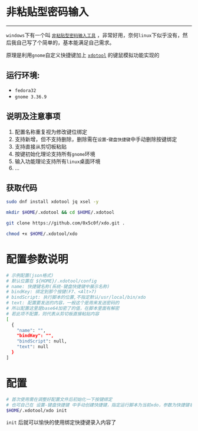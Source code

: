 # 非粘贴型密码输入  
---  

`windows`下有一个叫 [`非粘贴型密码输入工具`](https://www.aliyundrive.com/s/7zvxAmNdm7L) ，非常好用，奈何`linux`下似乎没有，然后我自己写了个简单的，基本能满足自己需求。  

原理是利用`gnome`自定义快捷键加上 [`xdotool`](https://www.semicomplete.com/projects/xdotool/) 的键鼠模拟功能实现的  

## 运行环境:

- `fedora32`
- `gnome 3.36.9`

## 说明及注意事项

1. 配置名称重复视为修改键位绑定
2. 支持新增，但不支持删除，删除需在`设置`-`键盘快捷键`中手动删除按键绑定
3. 支持直接从剪切板粘贴
4. 按键初始化理论支持所有`gnome`环境
5. 输入功能理论支持所有`linux`桌面环境
6. ... 

## 获取代码

```bash
sudo dnf install xdotool jq xsel -y 

mkdir $HOME/.xdotool && cd $HOME/.xdotool

git clone https://github.com/0x5c0f/xdo.git .

chmod +x $HOME/.xdotool/xdo
```

# 配置参数说明

```bash
# 示例配置(json格式)
# 默认位置在 ${HOME}/.xdotool/config
# name: 快捷键名称(系统-键盘快捷键中展示名称)
# bindKey: 绑定到那个按键(F7、<Alt>7)
# bindScript: 执行脚本的位置,不指定默认/usr/local/bin/xdo
# text: 配置要发送的内容，一般这个是用来发送密码的 
# 所以配置这里是base64加密了的值，在脚本里面有解密 
# 若此项不配置，则代表从剪切板直接粘贴内容 
[
  {
    "name": "",
    "bindKey": "",
    "bindScript": null,
    "text": null 
  }
]

```

# 配置

```bash
# 首次使用需在调整好配置文件后初始化一下按键绑定
# 也可自己在 设置-键盘快捷键 中手动创建快捷键，指定运行脚本为当前xdo，参数为快捷键名的md5值(默认5为)
$HOME/.xdotool/xdo init     
```

`init` 后就可以愉快的使用绑定快捷键录入内容了
